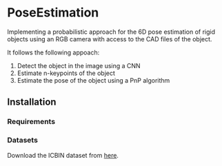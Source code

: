 # PoseEstimation

Implementing a probabilistic approach for the 6D pose estimation of rigid objects using an RGB camera with access to the CAD files of the object.

It follows the following appoach:

1. Detect the object in the image using a CNN
2. Estimate n-keypoints of the object 
3. Estimate the pose of the object using a PnP algorithm

## Installation

### Requirements

### Datasets

Download the ICBIN dataset from [here](https://bop.felk.cvut.cz/datasets/).


